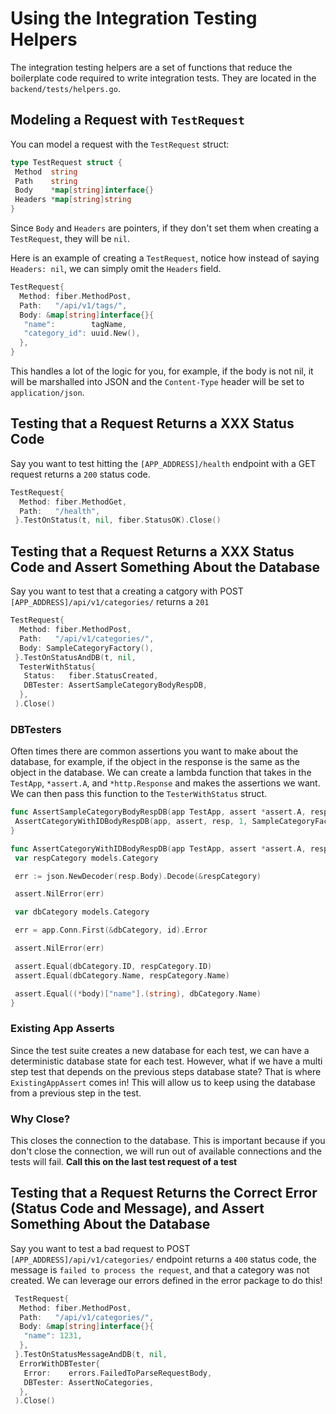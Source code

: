 # Using the Integration Testing Helpers

The integration testing helpers are a set of functions that reduce the boilerplate code required to write integration tests. They are located in the `backend/tests/helpers.go`.

## Modeling a Request with `TestRequest`

You can model a request with the `TestRequest` struct:

```go
type TestRequest struct {
 Method  string
 Path    string
 Body    *map[string]interface{}
 Headers *map[string]string
}
```

Since `Body` and `Headers` are pointers, if they don't set them when creating a `TestRequest`, they will be `nil`.

Here is an example of creating a `TestRequest`, notice how instead of saying `Headers: nil`, we can simply omit the `Headers` field.

```go
TestRequest{
  Method: fiber.MethodPost,
  Path:   "/api/v1/tags/",
  Body: &map[string]interface{}{
   "name":        tagName,
   "category_id": uuid.New(),
  },
}
```

This handles a lot of the logic for you, for example, if the body is not nil, it will be marshalled into JSON and the `Content-Type` header will be set to `application/json`.

## Testing that a Request Returns a XXX Status Code

Say you want to test hitting the `[APP_ADDRESS]/health` endpoint with a GET request returns a `200` status code.

```go
TestRequest{
  Method: fiber.MethodGet,
  Path:   "/health",
 }.TestOnStatus(t, nil, fiber.StatusOK).Close()
```

## Testing that a Request Returns a XXX Status Code and Assert Something About the Database

Say you want to test that a creating a catgory with POST `[APP_ADDRESS]/api/v1/categories/` returns a `201`

```go
TestRequest{
  Method: fiber.MethodPost,
  Path:   "/api/v1/categories/",
  Body: SampleCategoryFactory(),
 }.TestOnStatusAndDB(t, nil,
  TesterWithStatus{
   Status:   fiber.StatusCreated,
   DBTester: AssertSampleCategoryBodyRespDB,
  },
 ).Close()
```

### DBTesters

Often times there are common assertions you want to make about the database, for example, if the object in the response is the same as the object in the database. We can create a lambda function that takes in the `TestApp`, `*assert.A`, and `*http.Response` and makes the assertions we want. We can then pass this function to the `TesterWithStatus` struct.

```go
func AssertSampleCategoryBodyRespDB(app TestApp, assert *assert.A, resp *http.Response) {
 AssertCategoryWithIDBodyRespDB(app, assert, resp, 1, SampleCategoryFactory())
}

func AssertCategoryWithIDBodyRespDB(app TestApp, assert *assert.A, resp *http.Response, id uint, body *map[string]interface{}) {
 var respCategory models.Category

 err := json.NewDecoder(resp.Body).Decode(&respCategory)

 assert.NilError(err)

 var dbCategory models.Category

 err = app.Conn.First(&dbCategory, id).Error

 assert.NilError(err)

 assert.Equal(dbCategory.ID, respCategory.ID)
 assert.Equal(dbCategory.Name, respCategory.Name)

 assert.Equal((*body)["name"].(string), dbCategory.Name)
}
```

### Existing App Asserts

Since the test suite creates a new database for each test, we can have a deterministic database state for each test. However, what if we have a multi step test that depends on the previous steps database state? That is where `ExistingAppAssert` comes in! This will allow us to keep using the database from a previous step in the test.

### Why Close?

This closes the connection to the database. This is important because if you don't close the connection, we will run out of available connections and the tests will fail. **Call this on the last test request of a test**

## Testing that a Request Returns the Correct Error (Status Code and Message), and Assert Something About the Database

Say you want to test a bad request to POST `[APP_ADDRESS]/api/v1/categories/` endpoint returns a `400` status code, the message is `failed to process the request`, and that a category was not created. We can leverage our errors defined in the error package to do this!

```go
 TestRequest{
  Method: fiber.MethodPost,
  Path:   "/api/v1/categories/",
  Body: &map[string]interface{}{
   "name": 1231,
  },
 }.TestOnStatusMessageAndDB(t, nil,
  ErrorWithDBTester{
   Error:    errors.FailedToParseRequestBody,
   DBTester: AssertNoCategories,
  },
 ).Close()
```
